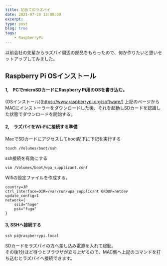 ```yaml
---
title: 初めてのラズパイ
date: 2021-07-20 13:00:00
excerpt:
type: post
blog: true
tags:
    - RaspberryPi
---
```


以前会社の先輩からラズパイ周辺の部品をもらったので、何か作りたいと思いセットアップしてみました。  


## Raspberry Pi OSインストール

#### 1,　PCでmicroSDカードにRaspberry Pi用のOSを書き込む。

(OSインストール)[https://www.raspberrypi.org/software/]
上記のページからMACにインストーラーをダウンロードした後、それを起動しSDカードを認識した状態でダウンロードを開始する。


#### 2,　ラズパイをWi-Fiに接続する準備

MacでSDカードにアクセスしてboot配下に下記を実行する

```
touch /Volumes/boot/ssh
```

ssh接続を有効にする

```
vim /Volumes/boot/wpa_supplicant.conf
```

Wifiの設定ファイルを作成する。

```
country=JP
ctrl_interface=DIR=/var/run/wpa_supplicant GROUP=netdev
update_config=1
network={
    ssid="hoge"
    psk="fuga"
}
```

#### 3, SSHへ接続する

```
ssh pi@raspberrypi.local
```

SDカードをラズパイの方へ差し込み電源を入れて起動。  
その後1分ほど待つとブラウザが立ち上がるので、MAC側へ上記のコマンドを打ち込むとラズパイへ接続できます。 